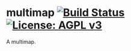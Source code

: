 # multimap [![Build Status](https://travis-ci.org/CodeChain-io/rust-multimap.svg?branch=master)](https://travis-ci.org/CodeChain-io/rust-multimap) [![License: AGPL v3](https://img.shields.io/badge/License-AGPL%20v3-blue.svg)](https://www.gnu.org/licenses/agpl-3.0)

A multimap.
